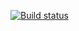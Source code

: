 [![Build status](https://ci.appveyor.com/api/projects/status/jwyclptu0o4am70d/branch/master?svg=true)](https://ci.appveyor.com/project/KirillKazakoff/mock/branch/master)
